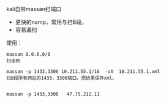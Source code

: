 kali自带massan扫端口 
   - 更快的namp，常用与扫B段。
   - 容易漏扫


使用：
```
massan 0.0.0.0/0   
扫全网

massan -p 1433,3306 10.211.55.1/16  -oX  10.211.55.1.xml
扫B段所有网站的1433，3306端口，把结果保存xml。


massan -p 1433,3306   47.75.212.11
```
